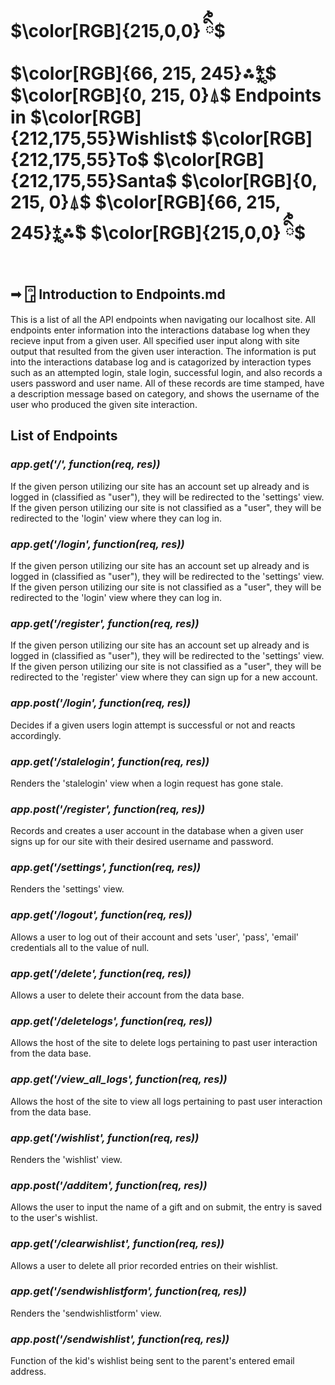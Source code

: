 # $\color[RGB]{215,0,0} ིྀ྇$ $\color[RGB]{66, 215, 245}⁂̊⁑̥$ $\color[RGB]{0, 215, 0}⍋$ Endpoints in $\color[RGB]{212,175,55}Wishlist$ $\color[RGB]{212,175,55}To$ $\color[RGB]{212,175,55}Santa$ $\color[RGB]{0, 215, 0}⍋$ $\color[RGB]{66, 215, 245}⁑̥⁂̊$ $\color[RGB]{215,0,0} ིྀ྇$
## ➟ 𓉞 Introduction to Endpoints.md  
This is a list of all the API endpoints when navigating our localhost site. All endpoints enter information into the interactions database log when they recieve input from a given user. All specified user input along with site output that resulted from the given user interaction. The information is put into the interactions database log and is catagorized by interaction types such as an attempted login, stale login, successful login, and also records a users password and user name. All of these records are time stamped, have a description message based on category, and shows the username of the user who produced the given site interaction.
## List of Endpoints
### *app.get('/', function(req, res))*
If the given person utilizing our site has an account set up already and is logged in (classified as "user"), they will be redirected to the 'settings' view. If the given person utilizing our site is not classified as a "user", they will be redirected to the 'login' view where they can log in.
### *app.get('/login', function(req, res))*
If the given person utilizing our site has an account set up already and is logged in (classified as "user"), they will be redirected to the 'settings' view. If the given person utilizing our site is not classified as a "user", they will be redirected to the 'login' view where they can log in.
### *app.get('/register', function(req, res))*
If the given person utilizing our site has an account set up already and is logged in (classified as "user"), they will be redirected to the 'settings' view. If the given person utilizing our site is not classified as a "user", they will be redirected to the 'register' view where they can sign up for a new account.
### *app.post('/login', function(req, res))*
Decides if a given users login attempt is successful or not and reacts accordingly.
### *app.get('/stalelogin', function(req, res))*
Renders the 'stalelogin' view when a login request has gone stale.
### *app.post('/register', function(req, res))*
Records and creates a user account in the database when a given user signs up for our site with their desired username and password.
### *app.get('/settings', function(req, res))*
Renders the 'settings' view.
### *app.get('/logout', function(req, res))*
Allows a user to log out of their account and sets 'user', 'pass', 'email' credentials all to the value of null.
### *app.get('/delete', function(req, res))*
Allows a user to delete their account from the data base.
### *app.get('/deletelogs', function(req, res))*
Allows the host of the site to delete logs pertaining to past user interaction from the data base.
### *app.get('/view_all_logs', function(req, res))*
Allows the host of the site to view all logs pertaining to past user interaction from the data base.
### *app.get('/wishlist', function(req, res))*
Renders the 'wishlist' view.
### *app.post('/additem', function(req, res))*
Allows the user to input the name of a gift and on submit, the entry is saved to the user's wishlist.
### *app.get('/clearwishlist', function(req, res))*
Allows a user to delete all prior recorded entries on their wishlist.
### *app.get('/sendwishlistform', function(req, res))*
Renders the 'sendwishlistform' view.
### *app.post('/sendwishlist', function(req, res))*
Function of the kid's wishlist being sent to the parent's entered email address.

